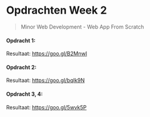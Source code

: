 # Opdrachten Week 2
  > Minor Web Development - Web App From Scratch
  
#### Opdracht 1: 

Resultaat: https://goo.gl/B2MnwI

#### Opdracht 2:

Resultaat: https://goo.gl/bqlk9N

#### Opdracht 3, 4:

Resultaat: https://goo.gl/5wvk5P

